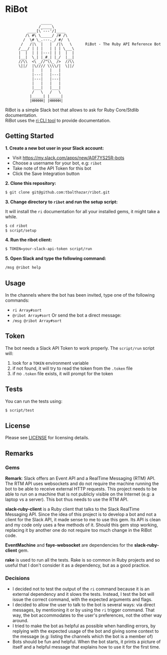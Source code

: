 # RiBot

```
                _____
               /_____\
          ____[\`---'/]____
         /\ #\ \_____/ /# /\
        /  \# \_.---._/ #/  \
       /   /|\  |   |  /|\   \      RiBot - The Ruby API Reference Bot
      /___/ | | |   | | | \___\
      |  |  | | |---| | |  |  |     
      |__|  \_| |_#_| |_/  |__|     
      //\\  <\ _//^\\_ />  //\\     
      \||/  |\//// \\\\/|  \||/
            |   |   |   |           
            |---|   |---|
            |---|   |---|
            |   |   |   |
            |___|   |___|
            /   \   /   \
           |_____| |_____|
           |HHHHH| |HHHHH|
```

RiBot is a simple Slack bot that allows to ask for Ruby Core/Stdlib documentation.  
RiBot uses the [ri CLI tool](http://www.jstorimer.com/blogs/workingwithcode/7766081-5-reasons-you-should-use-ri-to-read-ruby-documentation) to provide documentation.

## Getting Started

**1. Create a new bot user in your Slack account:**

- Visit https://my.slack.com/apps/new/A0F7YS25R-bots
- Choose a username for your bot, e.g: `ribot`
- Take note of the API Token for this bot
- Click the Save Integration button

**2. Clone this repository:**

```bash
$ git clone git@github.com:tbalthazar/ribot.git
``` 

**3. Change directory to `ribot` and run the setup script:**

It will install the `ri` documentation for all your installed gems, it might take a while.

```bash
$ cd ribot
$ script/setup
``` 

**4. Run the ribot client:**

```bash
$ TOKEN=your-slack-api-token script/run
``` 

**5. Open Slack and type the following command:**

```bash
/msg @ribot help
``` 

## Usage

In the channels where the bot has been invited, type one of the following commands:
- `ri Array#sort`
- `@ribot Array#sort`
Or send the bot a direct message:
- `/msg @ribot Array#sort`

## Token

The bot needs a Slack API Token to work properly.
The `script/run` script will:
1. look for a `TOKEN` environment variable
2. if not found, it will try to read the token from the `.token` file
3. if no `.token` file exists, it will prompt for the token

## Tests

You can run the tests using:

```bash
$ script/test
```

## License

Please see [LICENSE](/LICENSE) for licensing details. 

## Remarks

### Gems

**Remark**: Slack offers an Event API and a RealTime Messaging (RTM) API. The RTM API uses websockets and do not require the machine running the bot to be able to receive external HTTP requests. This project needs to be able to run on a machine that is not publicly visible on the Internet (e.g: a laptop vs a server). This bot thus needs to use the RTM API.

**slack-ruby-client** is a Ruby client that talks to the Slack RealTime Messaging API. Since the idea of this project is to develop a bot and not a client for the Slack API, it made sense to me to use this gem. Its API is clean and my code only uses a few methods of it. Should this gem stop working, replacing it by another one do not require too much change in the RiBot code.

**EventMachine** and **faye-websocket** are dependencies for the **slack-ruby-client** gem.

**rake** is used to run all the tests. Rake is so common in Ruby projects and so useful that I don't consider it as a dependency, but as a good practice.

### Decisions

- I decided not to test the output of the `ri` command because it is an external dependency and it slows the tests. Instead, I test the bot will issue the correct command, with the expected arguments and flags.
- I decided to allow the user to talk to the bot is several ways: via direct messages, by mentioning it or by using the `ri` trigger command. That way, the bot accommodates to the user's preferences, not the other way around.
- I tried to make the bot as helpful as possible when handling errors, by replying with the expected usage of the bot and giving some context to the message (e.g: listing the channels which the bot is a member of)
- Bots should be fun and helpful. When the bot starts, it prints a picture of itself and a helpful message that explains how to use it for the first time.
